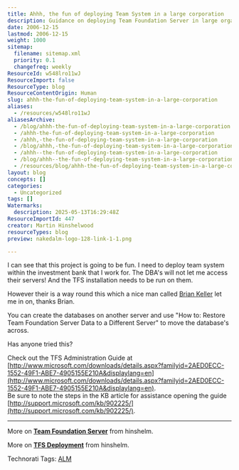 ```yaml
---
title: Ahhh, the fun of deploying Team System in a large corporation
description: Guidance on deploying Team Foundation Server in large organisations, including database setup workarounds and links to official TFS administration resources.
date: 2006-12-15
lastmod: 2006-12-15
weight: 1000
sitemap:
  filename: sitemap.xml
  priority: 0.1
  changefreq: weekly
ResourceId: w548lro11wJ
ResourceImport: false
ResourceType: blog
ResourceContentOrigin: Human
slug: ahhh-the-fun-of-deploying-team-system-in-a-large-corporation
aliases:
  - /resources/w548lro11wJ
aliasesArchive:
  - /blog/ahhh-the-fun-of-deploying-team-system-in-a-large-corporation
  - /ahhh-the-fun-of-deploying-team-system-in-a-large-corporation
  - /ahhh,-the-fun-of-deploying-team-system-in-a-large-corporation
  - /blog/ahhh,-the-fun-of-deploying-team-system-in-a-large-corporation
  - /ahhh--the-fun-of-deploying-team-system-in-a-large-corporation
  - /blog/ahhh--the-fun-of-deploying-team-system-in-a-large-corporation
  - /resources/blog/ahhh-the-fun-of-deploying-team-system-in-a-large-corporation
layout: blog
concepts: []
categories:
  - Uncategorized
tags: []
Watermarks:
  description: 2025-05-13T16:29:48Z
ResourceImportId: 447
creator: Martin Hinshelwood
resourceTypes: blog
preview: nakedalm-logo-128-link-1-1.png

---
```

I can see that this project is going to be fun. I need to deploy team system within the investment bank that I work for. The DBA's will not let me access their servers! And the TFS installation needs to be run on them.

However their is a way round this which a nice man called [Brian Keller](http://blogs.msdn.com/briankel/ "Brian Keller") let me in on, thanks Brian.

You can create the databases on another server and use "How to: Restore Team Foundation Server Data to a Different Server" to move the database's across.

Has anyone tried this?

Check out the TFS Administration Guide at [http://www.microsoft.com/downloads/details.aspx?familyid=2AED0ECC-1552-49F1-ABE7-4905155E210A&displaylang=en](http://www.microsoft.com/downloads/details.aspx?familyid=2AED0ECC-1552-49F1-ABE7-4905155E210A&displaylang=en).  
Be sure to note the steps in the KB article for assistance opening the guide [http://support.microsoft.com/kb/902225/](http://support.microsoft.com/kb/902225/).

---

More on [**Team Foundation Server**](http://geekswithblogs.net/Providers/BlogEntryEditor/FCKeditor/editor/) from hinshelm.

More on [**TFS Deployment**](/hinshelm/category/5992.aspx) from hinshelm.

Technorati Tags: [ALM](http://technorati.com/tags/ALM)
